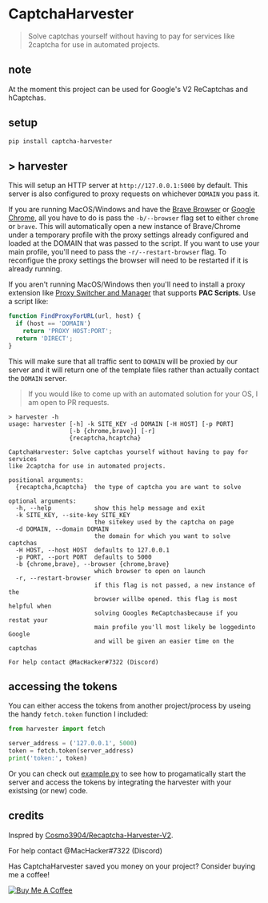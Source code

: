 # CaptchaHarvester

> Solve captchas yourself without having to pay for services like 2captcha for use in automated projects.

## note

At the moment this project can be used for Google's V2 ReCaptchas and hCaptchas.

## setup

```bash
pip install captcha-harvester
```

## > harvester

This will setup an HTTP server at `http://127.0.0.1:5000` by default. This server is also
configured to proxy requests on whichever `DOMAIN` you pass it.

If you are running MacOS/Windows and have the [Brave Browser](https://brave.com/)
or [Google Chrome](https://www.google.com/chrome/), all you have to do is pass
the `-b/--browser` flag set to either `chrome` or `brave`. This will automatically open
a new instance of Brave/Chrome under a temporary profile with the proxy settings already
configured and loaded at the DOMAIN that was passed to the script. If you want to use
your main profile, you'll need to pass the `-r/--restart-browser` flag. To reconfigue
the proxy settings the browser will need to be restarted if it is already running.

If you aren't running MacOS/Windows then you'll need to install a proxy extension like
[Proxy Switcher and Manager](https://chrome.google.com/webstore/detail/proxy-switcher-and-manage/onnfghpihccifgojkpnnncpagjcdbjod?hl=en)
that supports **PAC Scripts**. Use a script like:

```js
function FindProxyForURL(url, host) {
  if (host == 'DOMAIN')
    return 'PROXY HOST:PORT';
  return 'DIRECT';
}
```

This will make sure that all traffic sent to `DOMAIN` will be proxied by our server and it
will return one of the template files rather than actually contact the `DOMAIN` server.

> If you would like to come up with an automated solution for your OS, I am open to PR requests.

```text
> harvester -h
usage: harvester [-h] -k SITE_KEY -d DOMAIN [-H HOST] [-p PORT]
                 [-b {chrome,brave}] [-r]
                 {recaptcha,hcaptcha}

CaptchaHarvester: Solve captchas yourself without having to pay for services
like 2captcha for use in automated projects.

positional arguments:
  {recaptcha,hcaptcha}  the type of captcha you are want to solve

optional arguments:
  -h, --help            show this help message and exit
  -k SITE_KEY, --site-key SITE_KEY
                        the sitekey used by the captcha on page
  -d DOMAIN, --domain DOMAIN
                        the domain for which you want to solve captchas
  -H HOST, --host HOST  defaults to 127.0.0.1
  -p PORT, --port PORT  defaults to 5000
  -b {chrome,brave}, --browser {chrome,brave}
                        which browser to open on launch
  -r, --restart-browser
                        if this flag is not passed, a new instance of the
                        browser willbe opened. this flag is most helpful when
                        solving Googles ReCaptchasbecause if you restat your
                        main profile you'll most likely be loggedinto Google
                        and will be given an easier time on the captchas

For help contact @MacHacker#7322 (Discord)
```

## accessing the tokens

You can either access the tokens from another project/process by useing the
handy `fetch.token` function I included:

```python
from harvester import fetch

server_address = ('127.0.0.1', 5000)
token = fetch.token(server_address)
print('token:', token)
```

Or you can check out [example.py](example.py) to see how to progamatically
start the server and access the tokens by integrating the harvester with
your existsing (or new) code.

## credits

Inspred by [Cosmo3904/Recaptcha-Harvester-V2](https://github.com/Cosmo3904/Recaptcha-Harvester-V2).

For help contact @MacHacker#7322 (Discord)

Has CaptchaHarvester saved you money on your project? Consider buying me a coffee!

[![Buy Me A Coffee](https://www.buymeacoffee.com/assets/img/custom_images/orange_img.png)](https://www.buymeacoffee.com/noahcardoza)
